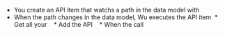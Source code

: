 * You create an API item that watchs a path in the data model with 
* When the path changes in the data model, Wu executes the API item
   * Get all your
   * Add the API
   * When the call
